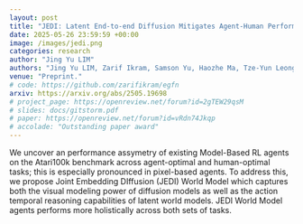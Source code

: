 ```yaml
---
layout: post
title: "JEDI: Latent End-to-end Diffusion Mitigates Agent-Human Performance Asymmetry in Model-Based Reinforcement Learning"
date: 2025-05-26 23:59:59 +00:00
image: /images/jedi.png
categories: research
author: "Jing Yu LIM"
authors: "Jing Yu LIM, Zarif Ikram, Samson Yu, Haozhe Ma, Tze-Yun Leong, Dianbo Liu"
venue: "Preprint."
# code: https://github.com/zarifikram/egfn
arxiv: https://arxiv.org/abs/2505.19698
# project_page: https://openreview.net/forum?id=2gTEW29qsM
# slides: docs/gitstorm.pdf
# paper: https://openreview.net/forum?id=vRdn74Jkqp
# accolade: "Outstanding paper award"
---
```


We uncover an performance assymetry of existing Model-Based RL agents on the Atari100k benchmark across agent-optimal and human-optimal tasks; this is especially pronounced in pixel-based agents. To address this, we propose Joint Embedding DIffusion (JEDI) World Model which captures both the visual modeling power of diffusion models as well as the action temporal reasoning capabilities of latent world models. JEDI World Model agents performs more holistically across both sets of tasks.
